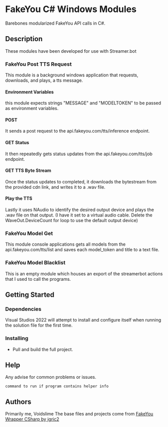 # FakeYou C# Windows Modules

Barebones modularized FakeYou API calls in C#.

## Description

These modules have been developed for use with Streamer.bot

### FakeYou Post TTS Request

This module is a background windows application that requests, downloads, and plays, a tts message.

#### Environment Variables

this module expects strings "MESSAGE" and "MODELTOKEN" to be passed as environment variables.

#### POST

It sends a post request to the api.fakeyou.com/tts/inference endpoint.

#### GET Status

It then repeatedly gets status updates from the api.fakeyou.com/tts/job endpoint.

#### GET TTS Byte Stream

Once the status updates to completed, it downloads the bytestream from the provided cdn link, and writes it to a .wav file.

#### Play the TTS

Lastly it uses NAudio to identify the desired output device and plays the .wav file on that output. (I have it set to a virtual audio cable. Delete the WaveOut.DeviceCount for loop to use the default output device)

### FakeYou Model Get

This module console applications gets all models from the api.fakeyou.com/tts/list and saves each model_token and title to a text file.

### FakeYou Model Blacklist

This is an empty module which houses an export of the streamerbot actions that I used to call the programs.

## Getting Started

### Dependencies

Visual Studios 2022 will attempt to install and configure itself when running the solution file for the first time.

### Installing

* Pull and build the full project.

## Help

Any advise for common problems or issues.
```
command to run if program contains helper info
```

## Authors

Primarily me, Voidslime
The base files and projects come from [FakeYou Wrapper CSharp by jgric2](https://github.com/jgric2/FakeYou-Wrapper-CSharp)